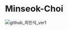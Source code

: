 # Minseok-Choi
![github_최민석_ver1](https://user-images.githubusercontent.com/24906022/135574839-e976e322-d0a7-4fdd-96b7-eae34d148277.png)
